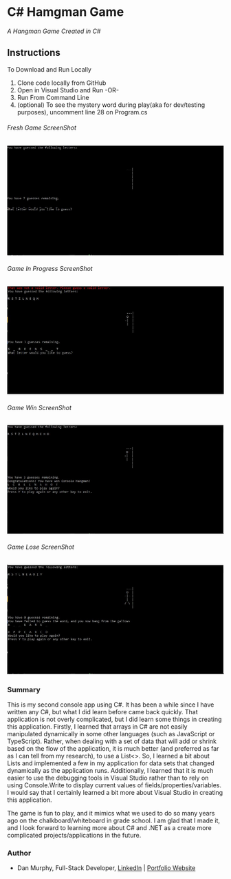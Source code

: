 # C# Hamgman Game

_A Hangman Game Created in C#_



## Instructions

To Download and Run Locally

1. Clone code locally from GitHub
2. Open in Visual Studio and Run -OR-
3. Run From Command Line
4. (optional) To see the mystery word during play(aka for dev/testing purposes), uncomment line 28 on Program.cs

###### Fresh Game ScreenShot
![Fresh Game ScreenShot](https://github.com/danielmurphy1/HangmanGame/blob/master/Screenshots/Fresh.JPG)

###### Game In Progress ScreenShot
![Game In Progress ScreenShot](https://github.com/danielmurphy1/HangmanGame/blob/master/Screenshots/GameplayWithInvalid.JPG)

###### Game Win ScreenShot
![Game Won ScreenShot](https://github.com/danielmurphy1/HangmanGame/blob/master/Screenshots/GameOverWin.JPG)

###### Game Lose ScreenShot
![Game Won ScreenShot](https://github.com/danielmurphy1/HangmanGame/blob/master/Screenshots/GameOverLose.JPG)

### Summary

This is my second console app using C#. It has been a while since I have written any C#, but what I did learn before came back quickly. That application is not overly complicated, but I did learn some things in creating this application. Firstly, I learned that arrays in C# are not easily manipulated dynamically in some other languages (such as JavaScript or TypeScript). Rather, when dealing with a set of data that will add or shrink based on the flow of the application, it is much better (and preferred as far as I can tell from my research), to use a List<>. So, I learned a bit about Lists and implemented a few in my application for data sets that changed dynamically as the application runs. Additionally, I learned that it is much easier to use the debugging tools in Visual Studio rather than to rely on using Console.Write to display current values of fields/properties/variables. I would say that I certainly learned a bit more about Visual Studio in creating this application. 

The game is fun to play, and it mimics what we used to do so many years ago on the chalkboard/whiteboard in grade school. I am glad that I made it, and I look forward to learning more about C# and .NET as a create more complicated projects/applications in the future.


### Author

- Dan Murphy, Full-Stack Developer, [LinkedIn](https://www.linkedin.com/in/daniel-murphy-055/) | [Portfolio Website](https://danielmurphy.dev)